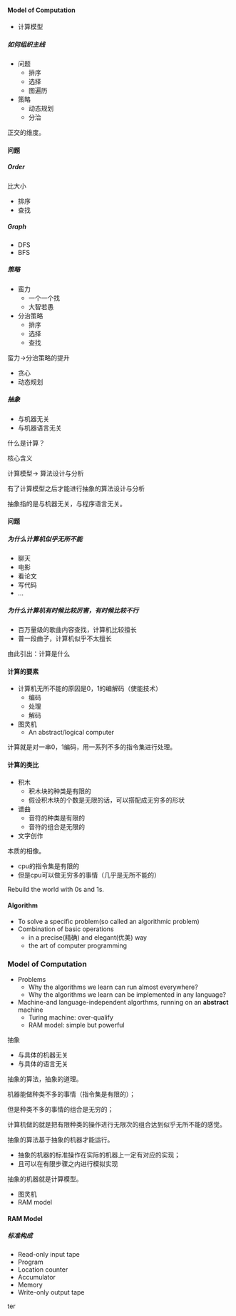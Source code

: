 #### Model of Computation

- 计算模型



##### 如何组织主线

- 问题
  - 排序
  - 选择
  - 图遍历
- 策略
  - 动态规划
  - 分治

正交的维度。



#### 问题

##### Order

比大小

- 排序
- 查找



##### Graph

- DFS
- BFS



##### 策略

- 蛮力
  - 一个一个找
  - 大智若愚
- 分治策略
  - 排序
  - 选择
  - 查找

蛮力->分治策略的提升



- 贪心
- 动态规划



##### 抽象

- 与机器无关
- 与机器语言无关

什么是计算？

核心含义

计算模型-> 算法设计与分析

有了计算模型之后才能进行抽象的算法设计与分析

抽象指的是与机器无关，与程序语言无关。





#### 问题

##### 为什么计算机似乎无所不能

- 聊天
- 电影
- 看论文
- 写代码
- ...

##### 为什么计算机有时候比较厉害，有时候比较不行

- 百万量级的歌曲内容查找，计算机比较擅长
- 普一段曲子，计算机似乎不太擅长

由此引出：计算是什么



#### 计算的要素

- 计算机无所不能的原因是0，1的编解码（使能技术）
  - 编码
  - 处理
  - 解码
- 图灵机
  - An abstract/logical computer



计算就是对一串0，1编码，用一系列不多的指令集进行处理。



#### 计算的类比

- 积木
  - 积木块的种类是有限的
  - 假设积木块的个数是无限的话，可以搭配成无穷多的形状
- 谱曲
  - 音符的种类是有限的
  - 音符的组合是无限的
- 文字创作

本质的相像。

- cpu的指令集是有限的
- 但是cpu可以做无穷多的事情（几乎是无所不能的）



Rebuild the world with 0s and 1s.



#### Algorithm

- To solve a specific problem(so called an algorithmic problem)
- Combination of basic operations
  - in a precise(精确) and elegant(优美) way
  - the art of computer programming



### Model of Computation

- Problems
  - Why the algorithms we learn can run almost everywhere?
  - Why the algorithms we learn can be implemented in any language?
- Machine-and language-independent algorthms, running on an **abstract** machine
  - Turing machine: over-qualify
  - RAM model: simple but powerful



抽象

- 与具体的机器无关
- 与具体的语言无关

抽象的算法，抽象的道理。

机器能做种类不多的事情（指令集是有限的）；

但是种类不多的事情的组合是无穷的；

计算机做的就是把有限种类的操作进行无限次的组合达到似乎无所不能的感觉。

抽象的算法基于抽象的机器才能运行。

- 抽象的机器的标准操作在实际的机器上一定有对应的实现；
- 且可以在有限步骤之内进行模拟实现

抽象的机器就是计算模型。

- 图灵机
- RAM model



#### RAM Model

##### 标准构成

- Read-only input tape
- Program
- Location counter
- Accumulator
- Memory
- Write-only output tape



ter





